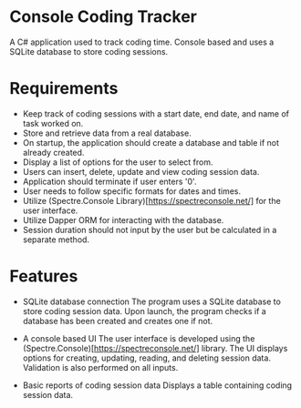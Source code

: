 # Console Coding Tracker

A C# application used to track coding time. Console based and uses a SQLite database to store coding sessions.

# Requirements

- Keep track of coding sessions with a start date, end date, and name of task worked on.
- Store and retrieve data from a real database.
- On startup, the application should create a database and table if not already created.
- Display a list of options for the user to select from.
- Users can insert, delete, update and view coding session data.
- Application should terminate if user enters '0'.
- User needs to follow specific formats for dates and times.
- Utilize (Spectre.Console Library)[https://spectreconsole.net/] for the user interface.
- Utilize Dapper ORM for interacting with the database.
- Session duration should not input by the user but be calculated in a separate method.

# Features

- SQLite database connection
  The program uses a SQLite database to store coding session data. Upon launch, the program checks if a database has been created and creates one if not.

- A console based UI
  The user interface is developed using the (Spectre.Console)[https://spectreconsole.net/] library. The UI displays options for creating, updating, reading, and deleting session data. Validation is also performed on all inputs.

- Basic reports of coding session data
  Displays a table containing coding session data.
